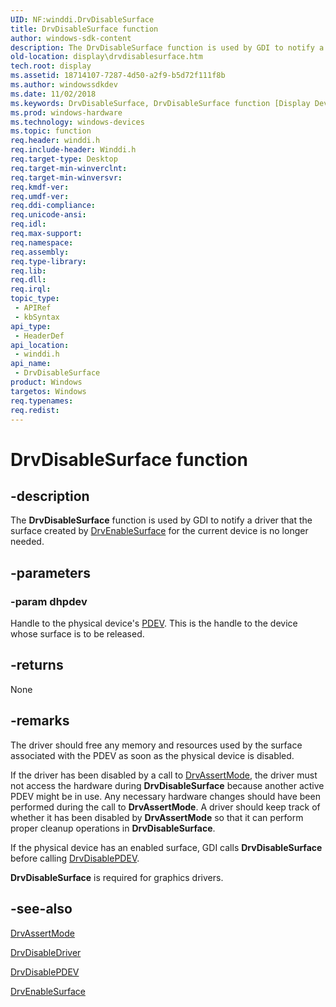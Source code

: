 ```yaml
---
UID: NF:winddi.DrvDisableSurface
title: DrvDisableSurface function
author: windows-sdk-content
description: The DrvDisableSurface function is used by GDI to notify a driver that the surface created by DrvEnableSurface for the current device is no longer needed.
old-location: display\drvdisablesurface.htm
tech.root: display
ms.assetid: 18714107-7287-4d50-a2f9-b5d72f111f8b
ms.author: windowssdkdev
ms.date: 11/02/2018
ms.keywords: DrvDisableSurface, DrvDisableSurface function [Display Devices], ddifncs_1b5543ca-2860-4383-a2a7-a73adc5cf2a4.xml, display.drvdisablesurface, winddi/DrvDisableSurface
ms.prod: windows-hardware
ms.technology: windows-devices
ms.topic: function
req.header: winddi.h
req.include-header: Winddi.h
req.target-type: Desktop
req.target-min-winverclnt: 
req.target-min-winversvr: 
req.kmdf-ver: 
req.umdf-ver: 
req.ddi-compliance: 
req.unicode-ansi: 
req.idl: 
req.max-support: 
req.namespace: 
req.assembly: 
req.type-library: 
req.lib: 
req.dll: 
req.irql: 
topic_type:
 - APIRef
 - kbSyntax
api_type:
 - HeaderDef
api_location:
 - winddi.h
api_name:
 - DrvDisableSurface
product: Windows
targetos: Windows
req.typenames: 
req.redist: 
---
```


# DrvDisableSurface function


## -description


The <b>DrvDisableSurface</b> function is used by GDI to notify a driver that the surface created by <a href="https://msdn.microsoft.com/a838a44a-243c-4d0d-bda3-eec9a626cb53">DrvEnableSurface</a> for the current device is no longer needed.


## -parameters




### -param dhpdev

Handle to the physical device's <a href="https://msdn.microsoft.com/139a10e9-203b-499b-9291-8537eae9189c">PDEV</a>. This is the handle to the device whose surface is to be released.


## -returns



None




## -remarks



The driver should free any memory and resources used by the surface associated with the PDEV as soon as the physical device is disabled.

If the driver has been disabled by a call to <a href="https://msdn.microsoft.com/29846ffd-b721-4d61-9983-07a2575f9fe8">DrvAssertMode</a>, the driver must not access the hardware during <b>DrvDisableSurface</b> because another active PDEV might be in use. Any necessary hardware changes should have been performed during the call to <b>DrvAssertMode</b>. A driver should keep track of whether it has been disabled by <b>DrvAssertMode</b> so that it can perform proper cleanup operations in <b>DrvDisableSurface</b>.

If the physical device has an enabled surface, GDI calls <b>DrvDisableSurface</b> before calling <a href="https://msdn.microsoft.com/dff04000-e307-4a1c-80fe-d6666929df76">DrvDisablePDEV</a>.

<b>DrvDisableSurface</b> is required for graphics drivers.




## -see-also




<a href="https://msdn.microsoft.com/29846ffd-b721-4d61-9983-07a2575f9fe8">DrvAssertMode</a>



<a href="https://msdn.microsoft.com/8f12cc40-6cff-4e40-a264-58d16d3e55bd">DrvDisableDriver</a>



<a href="https://msdn.microsoft.com/dff04000-e307-4a1c-80fe-d6666929df76">DrvDisablePDEV</a>



<a href="https://msdn.microsoft.com/a838a44a-243c-4d0d-bda3-eec9a626cb53">DrvEnableSurface</a>
 

 

